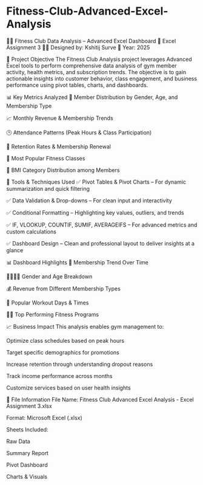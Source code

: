 # Fitness-Club-Advanced-Excel-Analysis

🏋️‍♂️ Fitness Club Data Analysis – Advanced Excel Dashboard
📁 Excel Assignment 3
🧑‍💻 Designed by: Kshitij Surve
📅 Year: 2025

📌 Project Objective
The Fitness Club Analysis project leverages Advanced Excel tools to perform comprehensive data analysis of gym member activity, health metrics, and subscription trends. The objective is to gain actionable insights into customer behavior, class engagement, and business performance using pivot tables, charts, and dashboards.

📊 Key Metrics Analyzed
💪 Member Distribution by Gender, Age, and Membership Type

📈 Monthly Revenue & Membership Trends

🕒 Attendance Patterns (Peak Hours & Class Participation)

🔁 Retention Rates & Membership Renewal

🎯 Most Popular Fitness Classes

🧮 BMI Category Distribution among Members

🧰 Tools & Techniques Used
✅ Pivot Tables & Pivot Charts – For dynamic summarization and quick filtering

✅ Data Validation & Drop-downs – For clean input and interactivity

✅ Conditional Formatting – Highlighting key values, outliers, and trends

✅ IF, VLOOKUP, COUNTIF, SUMIF, AVERAGEIFS – For advanced metrics and custom calculations

✅ Dashboard Design – Clean and professional layout to deliver insights at a glance

📊 Dashboard Highlights
📅 Membership Trend Over Time

🧍‍♂️🧍‍♀️ Gender and Age Breakdown

💰 Revenue from Different Membership Types

📆 Popular Workout Days & Times

🏃‍♀️ Top Performing Fitness Programs

📈 Business Impact
This analysis enables gym management to:

Optimize class schedules based on peak hours

Target specific demographics for promotions

Increase retention through understanding dropout reasons

Track income performance across months

Customize services based on user health insights

📎 File Information
File Name: Fitness Club Advanced Excel Analysis - Excel Assignment 3.xlsx

Format: Microsoft Excel (.xlsx)

Sheets Included:

Raw Data

Summary Report

Pivot Dashboard

Charts & Visuals
